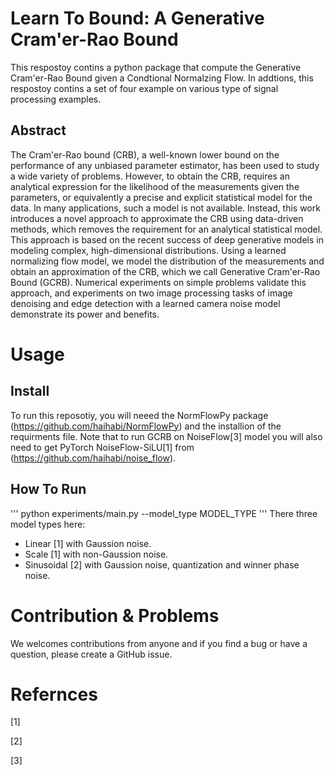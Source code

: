 # Learn To Bound: A Generative Cram\'er-Rao Bound
This respostoy contins a python package that compute the Generative Cram\'er-Rao Bound given a Condtional Normalzing Flow. In addtions, this respostoy contins a set of four example on various type of signal processing examples.
## Abstract 
The Cram\'er-Rao bound (CRB), a well-known lower bound on the performance of any unbiased parameter estimator, has been used to study a wide variety of problems. However, to obtain the CRB,  requires an analytical expression for the likelihood of the measurements given the parameters, or equivalently a precise and explicit statistical model for the data. In many applications, such a model is not available.  Instead, this work introduces a novel approach to approximate the CRB using data-driven methods, which removes the requirement for an analytical statistical model. This approach is based on the recent success of deep generative models in modeling complex, high-dimensional distributions. Using a learned normalizing flow model, we model the distribution of the measurements and obtain an approximation of the CRB, which we call Generative Cram\'er-Rao Bound (GCRB). Numerical experiments on simple problems validate this approach,  and experiments on two image processing tasks of image denoising and edge detection with a learned camera noise model demonstrate its power and benefits.

# Usage

## Install

To run this reposotiy, you will neeed the NormFlowPy package (https://github.com/haihabi/NormFlowPy) and the installion of the requirments file. 
Note that to run GCRB on NoiseFlow[3] model you will also need to get PyTorch NoiseFlow-SiLU[1] from (https://github.com/haihabi/noise_flow).

## How To Run
'''
python experiments/main.py --model_type MODEL_TYPE 
'''
There three model types here: 
* Linear [1] with Gaussion noise.
* Scale [1] with non-Gaussion noise. 
* Sinusoidal [2] with Gaussion noise, quantization and winner phase noise. 


# Contribution & Problems

We welcomes contributions from anyone and if you find a bug or have a question, please create a GitHub issue.

# Refernces

[1]

[2]

[3]
